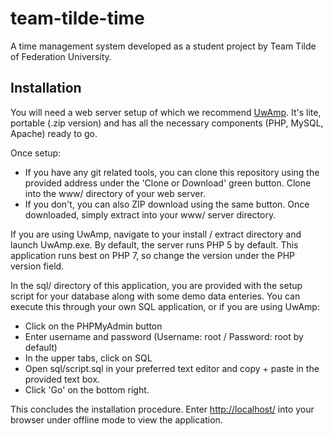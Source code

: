 # team-tilde-time
A time management system developed as a student project by Team Tilde of Federation University.

## Installation
You will need a web server setup of which we recommend <a href="http://www.uwamp.com/en/?page=download">UwAmp</a>. It's lite, portable (.zip version) and has all the necessary components (PHP, MySQL, Apache) ready to go.

Once setup:
- If you have any git related tools, you can clone this repository using the provided address under the 'Clone or Download' green button. Clone into the www/ directory of your web server.
- If you don't, you can also ZIP download using the same button. Once downloaded, simply extract into your www/ server directory.

If you are using UwAmp, navigate to your install / extract directory and launch UwAmp.exe. By default, the server runs PHP 5 by default. This application runs best on PHP 7, so change the version under the PHP version field.

In the sql/ directory of this application, you are provided with the setup script for your database along with some demo data enteries. You can execute this through your own SQL application, or if you are using UwAmp:
- Click on the PHPMyAdmin button
- Enter username and password (Username: root / Password: root by default)
- In the upper tabs, click on SQL
- Open sql/script.sql in your preferred text editor and copy + paste in the provided text box.
- Click 'Go' on the bottom right.

This concludes the installation procedure. Enter <a href="http://localhost/">http://localhost/</a> into your browser under offline mode to view the application.
